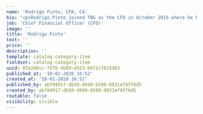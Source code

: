 ```yaml
---
name: 'Rodrigo Pinto, CPA, CA'
bio: "<p>Rodrigo Pinto joined TNG as the CFO in October 2015 where he has led the finance and accounting departments. He plays a key role in developing our strategy, and establishing our governance, tax planning, and budgeting as we go through a period of change and rapid growth domestically and in international markets.\r\n</p><p>Rodrigo brings with him over 16 years of finance and accounting knowledge and international experience with several multinational corporations in Brazil, the United States, and Canada including PricewaterhouseCoopers, Fannie Mae, and TD Bank. His most recent tenure was in the capacity of CFO and VP of Finance at MBAC Fertilizer Corp.\r\n</p><p>He is a Chartered Accountant, a Certified Public Accountant in the United States, and holds the equivalent of a CPA designation in Brazil.</p>"
job: 'Chief Financial Officer (CFO)'
image: ''
title: 'Rodrigo Pinto'
text: ''
price: ''
description: ''
template: catalog-category-item
fieldset: catalog-category-item
uuid: 07e2d6cc-7d7b-4b09-a523-66f2cf615d03
published_at: '10-01-2020 16:52'
created_at: '10-01-2020 16:52'
published_by: abf04917-db50-4940-b598-0031ef65f6d5
created_by: abf04917-db50-4940-b598-0031ef65f6d5
routable: false
visibility: visible
---
```

